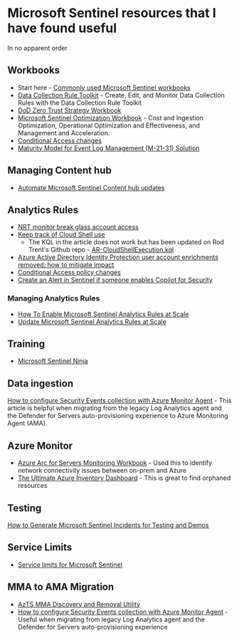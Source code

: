 # Microsoft Sentinel resources that I have found useful
In no apparent order

## Workbooks
- Start here - [Commonly used Microsoft Sentinel workbooks](https://learn.microsoft.com/en-us/azure/sentinel/top-workbooks)
- [Data Collection Rule Toolkit](https://techcommunity.microsoft.com/t5/microsoft-sentinel-blog/create-edit-and-monitor-data-collection-rules-with-the-data/ba-p/3810987) - Create, Edit, and Monitor Data Collection Rules with the Data Collection Rule Toolkit
- [DoD Zero Trust Strategy Workbook](https://techcommunity.microsoft.com/t5/microsoft-sentinel-blog/accelerating-zero-trust-alignment-with-microsoft-sentinel/ba-p/3918125)
- [Microsoft Sentinel Optimization Workbook](https://techcommunity.microsoft.com/t5/microsoft-sentinel-blog/introducing-microsoft-sentinel-optimization-workbook/ba-p/3901489) - Cost and Ingestion Optimization, Operational Optimization and Effectiveness, and Management and Acceleration.
- [Conditional Access changes](https://danielchronlund.com/2022/04/21/a-powerfull-conditional-access-change-dashboard-for-microsoft-sentinel/)
- [Maturity Model for Event Log Management (M-21-31) Solution](https://techcommunity.microsoft.com/t5/public-sector-blog/microsoft-sentinel-maturity-model-for-event-log-management-m-21/ba-p/3074336)
  
## Managing Content hub
- [Automate Microsoft Sentinel Content hub updates](https://charbelnemnom.com/automate-microsoft-sentinel-content-hub-updates/)

## Analytics Rules
- [NRT monitor break glass account access](https://techcommunity.microsoft.com/t5/microsoft-sentinel-blog/how-to-use-microsoft-sentinel-near-real-time-detections/ba-p/2935352#:~:text=Monitor%20break%20glass%20account%20access)
- [Keep track of Cloud Shell use](https://azurecloudai.blog/2020/08/13/azure-sentinel-analytics-rule-to-keep-track-of-cloud-shell/)
  - The KQL in the article does not work but has been updated on Rod Trent's Github repo - [AR-CloudShellExecution.kql](https://github.com/rod-trent/SentinelKQL/blob/master/AR-CloudShellExecution.kql)
- [Azure Active Directory Identity Protection user account enrichments removed: how to mitigate impact](https://techcommunity.microsoft.com/t5/microsoft-sentinel-blog/azure-active-directory-identity-protection-user-account/ba-p/3695968)
- [Conditional Access policy changes](https://danielchronlund.com/2022/04/13/monitor-conditional-access-with-microsoft-sentinel/)
- [Create an Alert in Sentinel if someone enables Copilot for Security](https://socautomators.substack.com/p/create-an-alert-in-sentinel-if-someone?r=1xuboc&utm_campaign=post&utm_medium=web&triedRedirect=true)

### Managing Analytics Rules
- [How To Enable Microsoft Sentinel Analytics Rules at Scale](https://charbelnemnom.com/set-microsoft-sentinel-analytics-rules-at-scale/)
- [Update Microsoft Sentinel Analytics Rules at Scale](https://charbelnemnom.com/update-microsoft-sentinel-analytics-rules/)

## Training
- [Microsoft Sentinel Ninja](https://techcommunity.microsoft.com/t5/microsoft-sentinel-blog/become-a-microsoft-sentinel-ninja-the-complete-level-400/ba-p/1246310)

## Data ingestion
[How to configure Security Events collection with Azure Monitor Agent](https://techcommunity.microsoft.com/t5/microsoft-defender-for-cloud/how-to-configure-security-events-collection-with-azure-monitor/ba-p/3770719) - This article is helpful when migrating from the legacy Log Analytics agent and the Defender for Servers auto-provisioning experience to Azure Monitoring Agent (AMA).

## Azure Monitor
- [Azure Arc for Servers Monitoring Workbook](https://techcommunity.microsoft.com/t5/azure-arc-blog/azure-arc-for-servers-monitoring-workbook/ba-p/3298791) - Used this to identify network connectivity issues between on-prem and Azure
- [The Ultimate Azure Inventory Dashboard](https://github.com/scautomation/Azure-Inventory-Workbook) - This is great to find orphaned resources

## Testing
[How to Generate Microsoft Sentinel Incidents for Testing and Demos](https://rodtrent.substack.com/p/how-to-generate-microsoft-sentinel)

## Service Limits
- [Service limits for Microsoft Sentinel](https://learn.microsoft.com/en-us/azure/sentinel/sentinel-service-limits)
[]()

## MMA to AMA Migration
- [AzTS MMA Discovery and Removal Utility](https://github.com/azsk/AzTS-docs/tree/main/MMA%20Removal%20Utility)
- [How to configure Security Events collection with Azure Monitor Agent](https://techcommunity.microsoft.com/t5/microsoft-defender-for-cloud/how-to-configure-security-events-collection-with-azure-monitor/ba-p/3770719) - Useful when migrating from legacy Log Analytics agent and the Defender for Servers auto-provisioning experience
